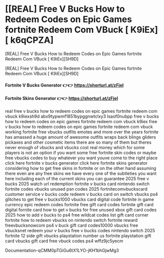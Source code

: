 # [[REAL] Free V Bucks How to Redeem Codes on Epic Games fortnite Redeem Com VBuck [ K9iEx] [ k6qCPZA]

[REAL] Free V Bucks How to Redeem Codes on Epic Games fortnite Redeem Com VBuck [ K9iEx][SH9D]

[REAL] Free V Bucks How to Redeem Codes on Epic Games fortnite Redeem Com VBuck [ K9iEx][SH9D]

#### **Fortnite V Bucks Generator 👉👉**   https://shorturl.at/zFjeI

#### **Fortnite Skins Generator 👉👉**  https://shorturl.at/zFjeI

real free v bucks how to redeem codes on epic games fortnite redeem com vbuck k9iexsh9d abx9typwmf1851bypggnwtclxy3 lsaof0nubpp free v bucks how to redeem codes on epic games fortnite redeem com vbuck k9iex free v bucks how to redeem codes on epic games fortnite redeem com vbuck working fortnite free vbucks outfits emotes and more over the years fortnite has amassed a huge amount of awesome outfits wraps back blings gliders pickaxes and other cosmetic items there are so many of them but theres never enough of vbucks and vbucks cost real money which for some players is not an option if you want some free fortnite skin codes or maybe free vbucks codes to buy whatever you want youve come to the right place click here fortnite v bucks generator click here fortnite skins generator considering how to get free skins in fortnite or on the other hand assuming there even are any free skins we have every one of the subtleties you want here including each of the current skins you can guarantee 2025 free v bucks 2025 watch url redemption fortnite v bucks card nintendo switch fortnite codes vbucks unused psn codes 2025 fortnitecomvbuckscard customer service v bucks code redeem v bucks card on switch vbucks ps4 glitches to get free v bucks1000 vbucks card digital code fortnite in game currency epic redeem codes fortnite free gift card codes fortnite gift card digital fornite card how to get v bucks for free unused xbox gift card codes 2025 how to add v bucks to ps4 free wildcat codes list gift card corner fortnite how to redeem vbucks on nintendo switch fortnite reward freevbucksnowcom ps4 v buck gift card codes10000 vbucks free vbucksnet redeem your v bucks free v bucks codes nintendo switch 2025 fortnite 12 side gift vbucks playstation number us fortnite playstation gift card vbucks gift card free vbuck codes ps4 wffz9jc5yecm 

Documentation-qCMM0pTGiGu6tX1LYO-jKH1bhGjwMg3

